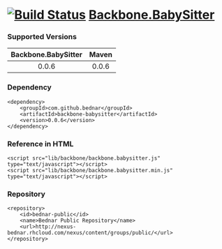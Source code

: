 [![Build Status](https://api.travis-ci.org/bednar/Backbone.BabySitter.png?branch=master)](https://travis-ci.org/bednar/Backbone.BabySitter) [Backbone.BabySitter](https://github.com/marionettejs/backbone.BabySitter)
======

### Supported Versions

|   Backbone.BabySitter  |   Maven  |
|:----------------------:|:----------------------:|
|       0.0.6            |          0.0.6         |


### Dependency

    <dependency>
        <groupId>com.github.bednar</groupId>
        <artifactId>backbone-babysitter</artifactId>
        <version>0.0.6</version>
    </dependency>

### Reference in HTML

    <script src="lib/backbone/backbone.babysitter.js" type="text/javascript"></script>
    <script src="lib/backbone/backbone.babysitter.min.js" type="text/javascript"></script>
    
### Repository

    <repository>
        <id>bednar-public</id>
        <name>Bednar Public Repository</name>
        <url>http://nexus-bednar.rhcloud.com/nexus/content/groups/public/</url>
    </repository>
